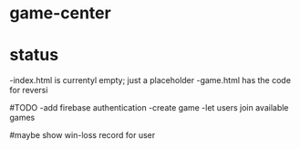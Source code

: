 # game-center

# status
-index.html is currentyl empty; just a placeholder
-game.html has the code for reversi

#TODO
-add firebase authentication
-create game
-let users join available games

#maybe
show win-loss record for user

